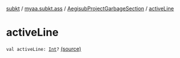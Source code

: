 [subkt](../../index.md) / [myaa.subkt.ass](../index.md) / [AegisubProjectGarbageSection](index.md) / [activeLine](./active-line.md)

# activeLine

`val activeLine: `[`Int`](https://kotlinlang.org/api/latest/jvm/stdlib/kotlin/-int/index.html)`?` [(source)](https://github.com/Myaamori/SubKt/blob/0.1.8/src/main/kotlin/myaa/subkt/ass/parser.kt#L762)